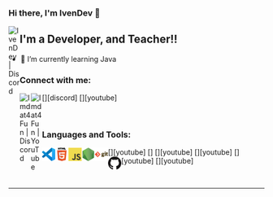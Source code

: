 ### Hi there, I'm IvenDev 👋

<img align="left" alt="IvenDev | Discord" width="22px" src="https://cdn.discordapp.com/attachments/841718914966355978/903971044665229312/wzKCgoKCgoKCjoX9UvauUeGAfLElEAAAAASUVORK5CYII.png" />

## I'm a Developer, and Teacher!!
- 🌱 I’m currently learning Java 

### Connect with me:

[<img align="left" alt="Imdat4Fun | Discord" width="22px" src="https://cdn.discordapp.com/attachments/841718914966355978/903971044665229312/wzKCgoKCgoKCjoX9UvauUeGAfLElEAAAAASUVORK5CYII.png" />][discord]
[<img align="left" alt="Imdat4Fun | YouTube" width="22px" src="https://cdn.jsdelivr.net/npm/simple-icons@v3/icons/youtube.svg" />][youtube]

<br />

### Languages and Tools:

[<img align="left" alt="Visual Studio Code" width="26px" src="https://raw.githubusercontent.com/github/explore/80688e429a7d4ef2fca1e82350fe8e3517d3494d/topics/visual-studio-code/visual-studio-code.png" />][youtube]
[<img align="left" alt="HTML5" width="26px" src="https://raw.githubusercontent.com/github/explore/80688e429a7d4ef2fca1e82350fe8e3517d3494d/topics/html/html.png" />]
[<img align="left" alt="JavaScript" width="26px" src="https://raw.githubusercontent.com/github/explore/80688e429a7d4ef2fca1e82350fe8e3517d3494d/topics/javascript/javascript.png" />][youtube]
[<img align="left" alt="Node.js" width="26px" src="https://raw.githubusercontent.com/github/explore/80688e429a7d4ef2fca1e82350fe8e3517d3494d/topics/nodejs/nodejs.png" />][youtube]
[<img align="left" alt="Git" width="26px" src="https://raw.githubusercontent.com/github/explore/80688e429a7d4ef2fca1e82350fe8e3517d3494d/topics/git/git.png" />][youtube]
[<img align="left" alt="GitHub" width="26px" src="https://raw.githubusercontent.com/github/explore/78df643247d429f6cc873026c0622819ad797942/topics/github/github.png" />][youtube]

<br />

---
